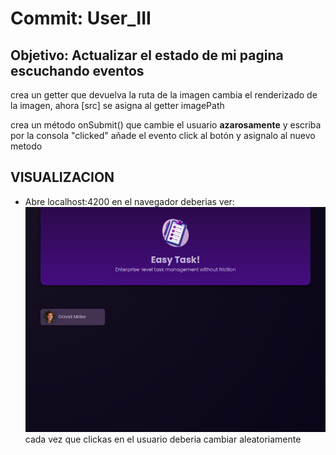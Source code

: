 # **Commit: User_III**

## Objetivo: Actualizar el estado de mi pagina escuchando eventos

crea un getter que devuelva la ruta de la imagen
cambia el renderizado de la imagen, ahora \[src\] se asigna al getter imagePath

crea un método onSubmit() que cambie el usuario **azarosamente**
y escriba por la consola "clicked"
añade el evento click al botón y asignalo al nuevo metodo

## VISUALIZACION

- Abre localhost:4200 en el navegador deberias ver:
  ![User_III_Layout](./htmlOutput.png)
  cada vez que clickas en el usuario deberia cambiar aleatoriamente
